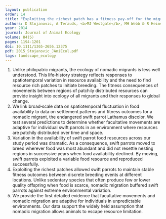 ```yaml
---
layout: publication
order: 14
title: "Exploiting the richest patch has a fitness pay-off for the migratory swift parrot."
authors: D Stojanovic, A Terauds, <b>MJ Westgate</b>, MH Webb & R Heinsohn
year: 2014
journal: Journal of Animal Ecology
volume: 84(5)
pages: 1194-1201
doi: 10.1111/1365-2656.12375
pdf: 2015_Stojanovic_JAniEcol.pdf
tags: landscape_ecology
---
```

<ol>
  <li>Unlike philopatric migrants, the ecology of nomadic migrants is less well understood. This life‐history strategy reflects responses to spatiotemporal variation in resource availability and the need to find resource rich patches to initiate breeding. The fitness consequences of movements between regions of patchily distributed resources can provide insight into ecology of all migrants and their responses to global change.</li>
  <li>We link broad‐scale data on spatiotemporal fluctuation in food availability to data on settlement patterns and fitness outcomes for a nomadic migrant, the endangered swift parrot Lathamus discolor. We test several predictions to determine whether facultative movements are adaptive for individual swift parrots in an environment where resources are patchily distributed over time and space.</li>
  <li>Variation in the availability of swift parrot food resources across our study period was dramatic. As a consequence, swift parrots moved to breed wherever food was most abundant and did not resettle nesting regions in successive years when food availability declined. By moving, swift parrots exploited a variable food resource and reproduced successfully.</li>
  <li>Exploiting the richest patches allowed swift parrots to maintain stable fitness outcomes between discrete breeding events at different locations. Unlike sedentary species that often produce few or lower quality offspring when food is scarce, nomadic migration buffered swift parrots against extreme environmental variation.</li>
  <li>We provide the first detailed evidence that facultative movements and nomadic migration are adaptive for individuals in unpredictable environments. Our data support the widely held assumption that nomadic migration allows animals to escape resource limitation.</li>
</ol>